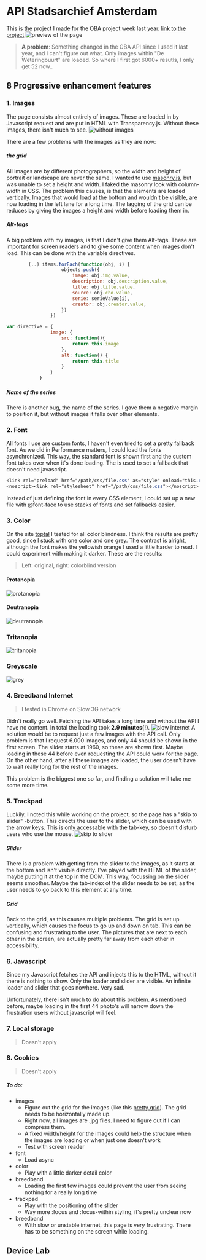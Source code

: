 # API Stadsarchief Amsterdam

This is the project I made for the OBA project week last year. 
[link to the project](https://leoniesmits.github.io/browser-technologies/opdracht1/)
![preview of the page](images/preview.png)

> __A problem__: Something changed in the  OBA API since I used it last year, and I can't figure out what. Only images within "De Weteringbuurt" are loaded. So where I first got 6000+ resutls, I only get 52 now..

## 8 Progressive enhancement features 

### 1. Images
The page consists almost entirely of images. These are loaded in by Javascript request and are put in HTML with Transparency.js. Without these images, there isn't much to see. ![without images](images/disable.images.png)

There are a few problems with the images as they are now:
##### the grid
All images are by different photographers, so the width and height of portrait or landscape are never the same. I wanted to use [masonry.js](https://masonry.desandro.com/), but was unable to set a height and width. I faked the masonry look with column-width in CSS. The problem this causes, is that the elements are loaded vertically. Images that would load at the bottom and wouldn't be visible, are now loading in the left lane for a long time. The lagging of the grid can be reduces by giving the images a height and width before loading them in.

##### Alt-tags
A big problem with my images, is that I didn't give them Alt-tags. These are important for screen readers and to give some content when images don't load. This can be done with the variable directives.

```javascript
        (..) items.forEach(function(obj, i) {
                    objects.push({
                        image: obj.img.value,
                        description: obj.description.value,
                        title: obj.title.value,
                        source: obj.cho.value,
                        serie: serieValue[i],
                        creator: obj.creator.value,
                    })
                })

var directive = {
                image: {
                    src: function(){
                        return this.image
                    },
                    alt: function() {
                        return this.title
                    }
                }
            }
```

##### Name of the series
There is another bug, the name of the series. I gave them a negative margin to position it, but without images it falls over other elements. 

### 2. Font
All fonts I use are custom fonts, I haven't even tried to set a pretty fallback font. As we did in Performance matters, I could load the fonts asynchronized. This way, the standard font is shown first and the custom font takes over when it's done loading. The <noscript> is used to set a fallback that doesn't need javascript.
```css
<link rel="preload" href="/path/css/file.css" as="style" onload="this.rel='stylesheet'">
<noscript><link rel="stylesheet" href="/path/css/file.css"></noscript>
```
Instead of just defining the font in every CSS element, I could set up a new file with @font-face to use stacks of fonts and set fallbacks easier. 

### 3. Color
On the site [toptal](https://www.toptal.com/designers/colorfilter) I tested for all color blindness. 
I think the results are pretty good, since I stuck with one color and one grey. The contrast is alright, although the font makes the yellowish orange I used a little harder to read. I could experiment with making it darker.
These are the results: 

> Left: original, right: colorblind version
#### Protanopia
![protanopia](images/color.protanopia.png)
#### Deutranopia
![deutranopia](images/color.deutranopia.png)
### Tritanopia
![tritanopia](images/color.tritanopia.png)
### Greyscale
![grey](images/color.grey.png)

### 4. Breedband Internet
> I tested in Chrome on Slow 3G network

Didn't really go well. Fetching the API takes a long time and without the API I have no content. 
In total the loading took __2.9 minutes(!)__.
![slow internet](images/disable.internet.png)
A solution would be to request just a few images with the API call. Only problem is that I request 6.000 images, and only 44 should be shown in the first screen. The slider starts at 1960, so these are shown first. Maybe loading in these 44 before even requesting the API could work for the page. On the other hand, after all these images are loaded, the user doesn't have to wait really long for the rest of the images.

This problem is the biggest one so far, and finding a solution will take me some more time.

### 5. Trackpad
Luckily, I noted this while working on the project, so the page has a "skip to slider" -button. This directs the user to the slider, which can be used with the arrow keys. This is only accessable with the tab-key, so doesn't disturb users who use the mouse. 
![skip to slider](images/skip.png)
##### Slider
There is a problem with getting from the slider to the images, as it starts at the bottom and isn't visible directly. I've played with the HTML of the slider, maybe putting it at the top in the DOM. This way, focussing on the slider seems smoother. Maybe the tab-index of the slider needs to be set, as the user needs to go back to this element at any time. 
##### Grid
Back to the grid, as this causes multiple problems. The grid is set up vertically, which causes the focus to go up and down on tab. This can be confusing and frustrating to the user. The pictures that are next to each other in the screen, are actually pretty far away from each other in accessibility. 


### 6. Javascript
Since my Javascript fetches the API and injects this to the HTML, without it there is nothing to show. Only the loader and slider are visible. An infinite loader and slider that goes nowhere. Very sad.

Unfortunately, there isn't much to do about this problem. As mentioned before, maybe loading in the first 44 photo's will narrow down the frustration users without javascript will feel. 

### 7. Local storage
> Doesn't apply

### 8. Cookies
> Doesn't apply

##### To do: 
- images
    - Figure out the grid for the images (like this [pretty grid](https://codepen.io/bcwang/pen/OxRMeb?editors=0110)). The grid needs to be horizontally made up.
    - Right now, all images are .jpg files. I need to figure out if I can compress them.
    - A fixed width/height for the images could help the structure when the images are loading or when just one doesn't work
    - Test with screen reader
- font
    - Load async
- color
    - Play with a little darker detail color
- breedband
    - Loading the first few images could prevent the user from seeing nothing for a really long time
- trackpad 
    - Play with the positioning of the slider
    - Way more :focus and :focus-within styling, it's pretty unclear now
- breedband
    - With slow or unstable internet, this page is very frustrating. There has to be something on the screen while loading.

## Device Lab
